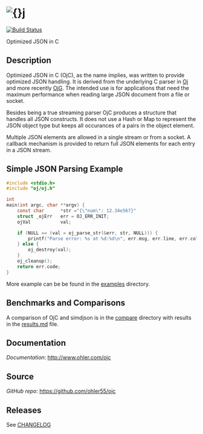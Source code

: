 # [![{}j](http://www.ohler.com/dev/images/ojc.svg)](http://www.ohler.com/ojc)

[![Build Status](https://img.shields.io/travis/ohler55/ojc/master.svg?logo=travis)](http://travis-ci.org/ohler55/ojc?branch=master)

Optimized JSON in C

## Description

Optimized JSON in C (OjC), as the name implies, was written to provide
optimized JSON handling. It is derived from the underlying C parser in
[Oj](http://www.ohler.com/oj) and more recently
[OjG](https://github.com/ohler55/ojg). The intended use is for
applications that need the maximum performance when reading large JSON
document from a file or socket.

Besides being a true streaming parser OjC produces a structure that handles all
JSON constructs. It does not use a Hash or Map to represent the JSON object type
but keeps all occurances of a pairs in the object element.

Multiple JSON elements are allowed in a single stream or from a socket. A
callback mechanism is provided to return full JSON elements for each entry in a
JSON stream.

## Simple JSON Parsing Example

```c
#include <stdio.h>
#include "oj/oj.h"

int
main(int argc, char **argv) {
    const char      *str ="{\"num\": 12.34e567}"
    struct _ojErr   err = OJ_ERR_INIT;
    ojVal           val;

    if (NULL == (val = oj_parse_str(&err, str, NULL))) {
        printf("Parse error: %s at %d:%d\n", err.msg, err.line, err.col);
    } else {
        oj_destroy(val);
    }
    oj_cleanup();
    return err.code;
}
```

More example can be be found in the [examples](examples) directory.

## Benchmarks and Comparisons

A comparison of OjC and simdjson is in the [compare](compare)
directory with results in the [results.md](compare/results.md) file.

## Documentation

*Documentation*: http://www.ohler.com/ojc

## Source

*GitHub* *repo*: https://github.com/ohler55/ojc

## Releases

See [CHANGELOG](CHANGELOG.md)
